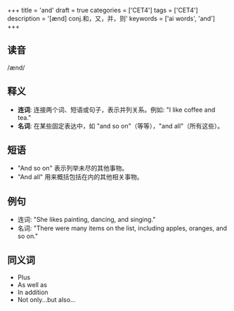 +++
title = 'and'
draft = true
categories = ['CET4']
tags = ['CET4']
description = '[ænd] conj.和，又，并，则'
keywords = ['ai words', 'and']
+++

## 读音
/ænd/

## 释义
- **连词**: 连接两个词、短语或句子，表示并列关系。例如: "I like coffee and tea."
- **名词**: 在某些固定表达中，如 "and so on"（等等），"and all"（所有这些）。

## 短语
- "And so on" 表示列举未尽的其他事物。
- "And all" 用来概括包括在内的其他相关事物。

## 例句
- 连词: "She likes painting, dancing, and singing."
- 名词: "There were many items on the list, including apples, oranges, and so on."

## 同义词
- Plus
- As well as
- In addition
- Not only...but also...
